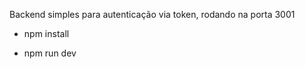 Backend simples para autenticação via token, rodando na porta 3001


 - npm install

 - npm run dev


